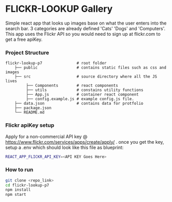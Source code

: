 # FLICKR-LOOKUP Gallery 
Simple react app that looks up images base on what the user enters into the search bar. 3 categories are already defined 'Cats' 'Dogs' and 'Computers'. This app uses the Flickr API so you would need to sign up at flickr.com to get a free apiKey. 
### Project Structure

    flickr-lookup-p7               # root folder
        ├── public                 # contains static files such as css and images
        ├── src                    # source directory where all the JS lives 
             ├── Components        # react components 
             ├── utils             # constains utility functions
             ├── App.js            # container react component
             ├── config.example.js # example config.js file. 
        ├── data.json              # contains data for protfolio
        ├── package.json          
        └── README.md

### Flickr apiKey setup
Apply for a non-commercial API key @ https://www.flickr.com/services/apps/create/apply/ . 
once you get the key, setup a .env which should look like this file as blueprint:

```sh
REACT_APP_FLICKR_API_KEY=<API KEY Goes Here>
```

### How to run
```sh
git clone <repo_link>
cd flickr-lookup-p7
npm install
npm start
```
